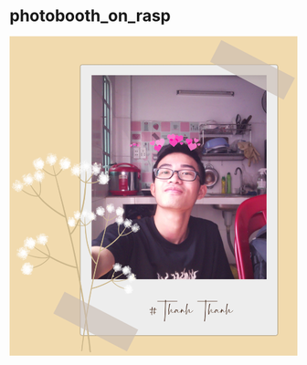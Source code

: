 # photobooth_on_rasp
![Kết quả](https://github.com/truong020402/photobooth_on_rasp/blob/main/1.png?raw=true)

